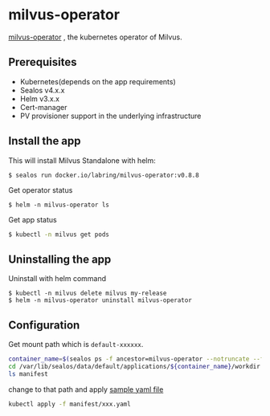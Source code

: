 # milvus-operator

[milvus-operator](https://github.com/zilliztech/milvus-operator) , the kubernetes operator of Milvus.

## Prerequisites

- Kubernetes(depends on the app requirements)
- Sealos v4.x.x
- Helm v3.x.x
- Cert-manager
- PV provisioner support in the underlying infrastructure

## Install the app

This will install Milvus Standalone with helm:

```shell
$ sealos run docker.io/labring/milvus-operator:v0.8.8
```

Get operator status

```shell
$ helm -n milvus-operator ls
```

Get app status

```bash
$ kubectl -n milvus get pods
```

## Uninstalling the app

Uninstall with helm command

```shell
$ kubectl -n milvus delete milvus my-release
$ helm -n milvus-operator uninstall milvus-operator
```

## Configuration

Get mount path which is `default-xxxxxx`.

```bash
container_name=$(sealos ps -f ancestor=milvus-operator --notruncate --format "{{.ContainerName}}")
cd /var/lib/sealos/data/default/applications/${container_name}/workdir
ls manifest
```

change to that path and apply [sample yaml file](https://github.com/zilliztech/milvus-operator/tree/main/config/samples)

```bash
kubectl apply -f manifest/xxx.yaml
```

